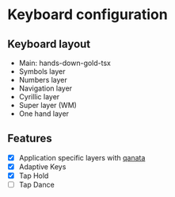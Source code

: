 # Keyboard configuration

## Keyboard layout
- Main: hands-down-gold-tsx
- Symbols layer
- Numbers layer
- Navigation layer
- Cyrillic layer
- Super layer (WM)
- One hand layer
## Features
- [x] Application specific layers with [qanata](https://github.com/veyxov/qanata)
- [x] Adaptive Keys
- [x] Tap Hold
- [ ] Tap Dance
